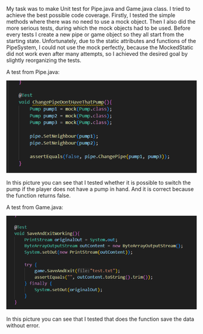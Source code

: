 My task was to make Unit test for Pipe.java and Game.java class. I tried to achieve the best possible code coverage. Firstly, I tested the simple methods where there was no need to use a mock object. Then I also did the more serious tests, during which the mock objects had to be used. Before every tests I create a new pipe or game object so they all start from the starting state. Unfortunately, due to the static attributes and functions of the PipeSystem, I could not use the mock perfectly, because the MockedStatic did not work even after many attempts, so I achieved the desired goal by slightly reorganizing the tests.

A test from Pipe.java:

![](images/TestFromPipe.png)

In this picture you can see that I tested whether it is possible to switch the pump if the player does not have a pump in hand. And it is correct because the function returns false.

A test from Game.java:

![](images/TestFromGame.png)

In this picture you can see that I tested that does the function save the data without error.